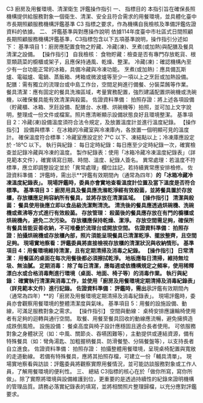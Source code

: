 C3 廚房及用餐環境、清潔衛生 評鑑操作指引
一、 指標目的
本指引旨在確保長照機構提供給服務對象一個衛生、清潔、安全且符合需求的用餐環境，並具體化臺中市長期照顧服務機構評鑑基準 C3 指標之要求，作為機構自我檢核及準備評鑑佐證資料的依據。
二、 評鑑基準與對應操作說明
依據114年度臺中市社區式日間照顧長期照顧服務機構評鑑基準，C3指標包含以下五項基準說明，操作指引分述如下：
基準項目 1：廚房應配置食物之貯藏、冷藏(凍)、烹煮(或加熱)與配膳及餐具清潔之設備。
【操作指引】
自我檢核：
食物貯藏：檢查是否有專門存放乾貨、根莖類蔬菜的櫥櫃或架子，且應保持通風、乾燥、整潔。
冷藏(凍)：確認機構內至少有一台功能正常的冰箱，具備冷藏與冷凍功能。
烹煮(或加熱)：應具備瓦斯爐、電磁爐、電鍋、蒸飯箱、烤箱或微波爐等至少一項以上之烹飪或加熱設備。
配膳：需有獨立的流理台或中島工作台，空間足夠進行備餐、分裝菜餚等作業。
餐具清潔：應有固定的餐具洗滌區域，考量實務配置，強烈建議配置烘碗機或洗碗機，以確保餐具能有效清潔與殺菌。
佐證資料準備：
拍照存證：將上述各項設備（貯藏櫃、冰箱、烹飪設備、配膳台、水槽、烘碗機等）拍照，並可加上文字說明，整理成一份文件或檔案。照片應清晰顯示設備狀態良好且環境整潔。
基準項目 2：冷藏(凍)設備溫度須符合法令規定，及放置溫度計並進行溫度紀錄。
【操作指引】
設備與標準：
在冰箱的冷藏室與冷凍庫內，各放置一個明顯可見的溫度計。
確保溫度符合標準：冷藏室應設定於 7℃ 以下、凍結點以上；冷凍庫應設定於 -18℃ 以下。
執行與紀錄：
每日定時紀錄：每日應至少定時紀錄一次，確實檢查並記錄冷藏與冷凍的溫度。
製作紀錄表：使用「冰箱冷藏冷凍溫度紀錄表」（詳見範本文件），確實填寫日期、時間、溫度、紀錄人簽名。
異常處理：若溫度不符標準，應立即調整設定並於「異常處理」欄位註記，若持續異常應安排檢修。
佐證資料準備：
評鑑時，需出示**評鑑有效期間內（通常為四年）**的「冰箱冷藏冷凍溫度紀錄表」。
現場評鑑時，委員亦會實地查看溫度計位置及當下溫度是否符合標準。
基準項目 3：廚房用具及餐具應洗滌乾淨經有效殺菌，並將餐具置於存放櫃，存放櫃應足夠容納所有餐具，並將存放在清潔區域。
【操作指引】
清潔與殺菌：
餐具使用後應立即以食品級洗潔劑清洗。
清洗後的餐具應透過烘碗機、洗碗機或煮沸等方式進行有效殺菌。
存放管理：
殺菌後的餐具應存放在有門的櫥櫃或烘碗機內，避免二次污染。
存放櫃應保持乾燥、潔淨。
存放空間需足夠，確保所有餐具皆能妥善收納，不可堆疊於流理台或開放空間。
佐證資料準備：
拍照存證：拍攝烘碗機或存放櫃內部，照片須能呈現餐具已清潔乾淨、擺放整齊，且空間足夠。
現場實地察看：評鑑委員將直接檢視存放櫃的清潔狀況與收納情形。
基準項目 4：用餐環境維持清潔，且有定期清掃及消毒之紀錄。
【操作指引】
日常清潔：
用餐區的桌面在每次用餐後都必須擦拭乾淨。
地板應每日清掃，維持無垃圾、無油膩。
定期消毒：
除了每日清潔，應每週或依機構規定之頻率，使用稀釋漂白水或合格消毒劑進行環境（桌面、地面、椅子等）的消毒作業。
執行與紀錄：
確實執行清潔與消毒工作，並使用「廚房及用餐環境定期清掃及消毒紀錄表」（詳見範本文件）進行記錄。
佐證資料準備：
評鑑時，需出示**評鑑有效期間內（通常為四年）**的「廚房及用餐環境定期清掃及消毒紀錄表」。
現場評鑑時，委員亦會觀察用餐環境的整體清潔度與氣味。
基準項目 5：用餐的設施設備、動線，可滿足服務對象之需求。
【操作指引】
空間與動線：
桌椅安排應讓輪椅使用者有足夠的迴轉與通行空間。
取餐、用餐至餐具回收的動線應流暢，避免擁擠造成跌倒風險。
設施設備：
餐桌高度與椅子設計應穩固且適合長者使用。
可依服務對象之身體狀況（如：中風、關節炎、吞嚥困難等），主動提供或連結資源，備有特殊餐具（如：彎角湯匙、加粗握柄餐具、防滑餐墊、分隔餐盤等），以支持長者自立進食。
佐證資料準備：
拍照存證：
拍攝整體用餐環境，呈現桌椅配置與寬敞的走道動線。
若備有特殊餐具，應將其拍照存檔，可建立一份「輔具清單」。
現場實地察看與訪談：評鑑委員將觀察實際用餐情況，並可能訪談服務對象或工作人員，了解用餐環境的便利性。
三、 總結
C3指標的核心在於「做你所寫，寫你所做」。除了實際將環境與設備維護到位，更重要的是透過持續性的紀錄來證明機構的管理品質。請務必落實紀錄表的填寫，並將相關照片整理歸檔，以充分應對評鑑要求。